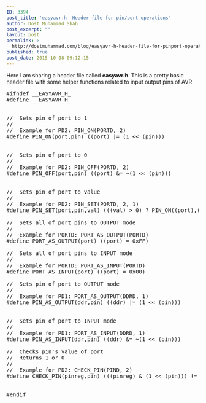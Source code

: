 ```yaml
---
ID: 3394
post_title: 'easyavr.h  Header file for pin/port operations'
author: Dost Muhammad Shah
post_excerpt: ""
layout: post
permalink: >
  http://dostmuhammad.com/blog/easyavr-h-header-file-for-pinport-operations/
published: true
post_date: 2015-10-08 09:12:15
---
```

Here I am sharing a header file called <strong>easyavr.h</strong>. This is a pretty basic header file with some helper functions related to input output pins of AVR


<pre>#ifndef __EASYAVR_H_
#define __EASYAVR_H_


//  Sets pin of port to 1
//
//  Example for PD2: PIN_ON(PORTD, 2)
#define PIN_ON(port,pin) ((port) |= (1 &lt;&lt; (pin)))


//  Sets pin of port to 0
//
//  Example for PD2: PIN_OFF(PORTD, 2)
#define PIN_OFF(port,pin) ((port) &amp;= ~(1 &lt;&lt; (pin)))


//  Sets pin of port to value
//
//  Example for PD2: PIN_SET(PORTD, 2, 1)
#define PIN_SET(port,pin,val) (((val) &gt; 0) ? PIN_ON((port),(pin)) : PIN_OFF((port),(pin)))

//  Sets all of port pins to OUTPUT mode
//
//  Example for PORTD: PORT_AS_OUTPUT(PORTD)
#define PORT_AS_OUTPUT(port) ((port) = 0xFF)

//  Sets all of port pins to INPUT mode
//
//  Example for PORTD: PORT_AS_INPUT(PORTD)
#define PORT_AS_INPUT(port) ((port) = 0x00)

//  Sets pin of port to OUTPUT mode
//
//  Example for PD1: PORT_AS_OUTPUT(DDRD, 1)
#define PIN_AS_OUTPUT(ddr,pin) ((ddr) |= (1 &lt;&lt; (pin)))


//  Sets pin of port to INPUT mode
//
//  Example for PD1: PORT_AS_INPUT(DDRD, 1)
#define PIN_AS_INPUT(ddr,pin) ((ddr) &amp;= ~(1 &lt;&lt; (pin)))

//  Checks pin's value of port
//  Returns 1 or 0
//
//  Example for PD2: CHECK_PIN(PIND, 2)
#define CHECK_PIN(pinreg,pin) (((pinreg) &amp; (1 &lt;&lt; (pin))) != 0)


#endif</pre>
